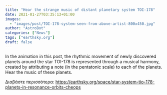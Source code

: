 ```yaml
---
title: "Hear the strange music of distant planetary system TOI-178"
date: 2021-01-27T03:35:13+01:00
images:
  - "images/post/TOI-178-system-seen-from-above-artist-800x450.jpg"
author: "AstroBot"
categories: ["News"]
tags: ["earthsky.org"]
draft: false
---
```


In the animation in this post, the rhythmic movement of newly discovered planets around the star TOI-178 is represented through a musical harmony, created by attributing a note (in the pentatonic scale) to each of the planets. Hear the music of these planets.

Διαβάστε περισσότερα: https://earthsky.org/space/star-system-tio-178-planets-in-resonance-orbits-cheops
